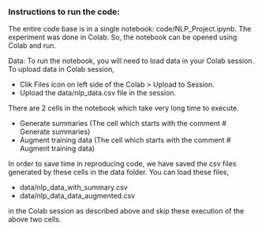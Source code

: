 ### Instructions to run the code:

The entire code base is in a single notebook: code/NLP_Project.ipynb. The experiment was done in Colab. So, the notebook can be opened using Colab and run.

Data: To run the notebook, you will need to load data in your Colab session. 
To upload data in Colab session, 
- Clik Files icon on left side of the Colab > Upload to Session.
- Upload the data/nlp_data.csv file in the session.


There are 2 cells in the notebook which take very long time to execute.
- Generate summaries (The cell which starts with the comment # Generate summaries)
- Augment training data (The cell which starts with the comment # Augment training data)

In order to save time in reproducing code, we have saved the csv files generated by these cells in the data folder. You can load these files, 
- data/nlp_data_with_summary.csv
- data/nlp_data_data_augmented.csv 

in the Colab session as described above and skip these execution of the above two cells. 
